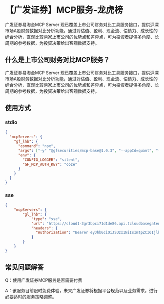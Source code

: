 # 【广发证券】MCP服务-龙虎榜

广发证券易淘金MCP Server 现已覆盖上市公司财务对比工具服务接口，提供沪深市场A股财务数据对比分析功能，通过对估值、盈利、现金流、偿债力、成长性的综合分析，直观比较两家上市公司的优势点和差异点，可为投资者提供多角度、长周期的参考数据，为投资决策给出客观数据支持。

## 什么是上市公司财务对比MCP服务？

广发证券易淘金MCP Server 现已覆盖上市公司财务对比工具服务接口，提供沪深市场A股财务数据对比分析功能，通过对估值、盈利、现金流、偿债力、成长性的综合分析，直观比较两家上市公司的优势点和差异点，可为投资者提供多角度、长周期的参考数据，为投资决策给出客观数据支持。

## 使用方式

### stdio

```json
{
  "mcpServers": {
    "gf_lhb": {
      "command": "npx",
      "args": ["-y" "@gfsecurities/mcp-base@1.0.3", "--appId=quant", "--sync=false"],
      "env": {
        "CONFIG_LOGGER": "silent",
        "GF_MCP_AUTH_KEY": "coze"
      }
    }
  }
}
```

### sse

```json
{
    "mcpServers": {
        "gl_lhb": {
            "type": "sse",
            "url": "https://cloud1-3gr3bpci71d1de86.api.tcloudbasegateway.com/v1/cloudrun/gf-quant/messages",
            "headers": {
              "Authorization": "Bearer eyJhbGciOiJSUzI1NiIsImtpZCI6IjlkMWRjMzFlLWI0ZDAtNDQ4Yi1hNzZmLWIwY2M2M2Q4MTQ5OCJ9.eyJhdWQiOiJjbG91ZDEtM2dyM2JwY2k3MWQxZGU4NiIsImV4cCI6MjUzNDAyMzAwNzk5LCJpYXQiOjE3NDc4ODc3ODcsImF0X2hhc2giOiJkbFBtWFRiRUVmQzg4VkpVQUdrb2xRIiwicHJvamVjdF9pZCI6ImNsb3VkMS0zZ3IzYnBjaTcxZDFkZTg2IiwibWV0YSI6eyJwbGF0Zm9ybSI6IkFwaUtleSJ9LCJ1c2VyX3R5cGUiOiIifQ.ZL3o2YWWxu2SozaAam35vyKOYEUqPgGfOzNAa2Ix3aW1BGfTbzh4gJHLuaAaqpRDTHdBamxw64RfYm6vGHXQ6r1AItI379ACrWs0Sxg6v-S1AtP6EnLtE9WmdJqS3xCMUvn1jQQwkBpoKxgiYalxb_koy66F0vMQLpAX3CLiKqWYX4hjMTRakC3n9PmIviA_fW5G8iOCRrG9Kjs8L7xQvFA52W91lhqOrUL_paFT7YEnLV4w5zmQz111e-ucAu4UfciVLmCWOqboeyht1Leh_AdVJ84Mlny4cbRi-K7nCvfuMq9ID2Wv1fWn0KFkhagnHfa9HRtCfJt-gxp_sVoWgA"
            }
        }
    }
}
```

## 常见问题解答

Q：使用广发证券MCP服务是否需要付费

A：该服务目前限时免费体验，未来广发证券将根据平台规范以及业务需求，进行必要适时的服务策略调整。

